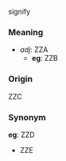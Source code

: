 signify
### Meaning
+ _adj_: ZZA
    + __eg__: ZZB

### Origin

ZZC

### Synonym

__eg__: ZZD

+ ZZE


